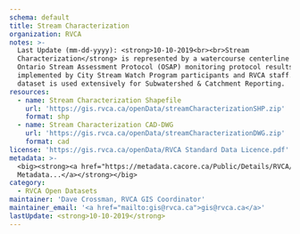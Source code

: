 ```yaml
---
schema: default
title: Stream Characterization
organization: RVCA
notes: >-
  Last Update (mm-dd-yyyy): <strong>10-10-2019<br><br>Stream
  Characterization</strong> is represented by a watercourse centerline summarizing the
  Ontario Stream Assessment Protocol (OSAP) monitoring protocol results. It is
  implemented by City Stream Watch Program participants and RVCA staff. This
  dataset is used extensively for Subwatershed & Catchment Reporting.
resources:
  - name: Stream Characterization Shapefile
    url: 'https://gis.rvca.ca/openData/streamCharacterizationSHP.zip'
    format: shp
  - name: Stream Characterization CAD-DWG
    url: 'https://gis.rvca.ca/openData/streamCharacterizationDWG.zip'
    format: cad
license: 'https://gis.rvca.ca/openData/RVCA Standard Data Licence.pdf'
metadata: >-
  <big><strong><a href="https://metadata.cacore.ca/Public/Details/RVCA/id=861">View  
  Metadata...</a></strong></big>
category:
  - RVCA Open Datasets
maintainer: 'Dave Crossman, RVCA GIS Coordinator'
maintainer_email: '<a href="mailto:gis@rvca.ca">gis@rvca.ca</a>'
lastUpdate: <strong>10-10-2019</strong>
---
```


